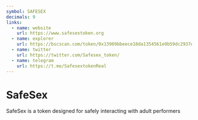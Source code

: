 ```yaml
---
symbol: SAFESEX
decimals: 9
links:
  - name: website
    url: https://www.safesextoken.org
  - name: explorer
    url: https://bscscan.com/token/0x13969bbeece18da1354561e9b59dc2937ef5c95c
  - name: twitter
    url: https://twitter.com/Safesex_token/
  - name: telegram
    url: https://t.me/SafesextokenReal
---
```


# SafeSex

SafeSex is a token designed for safely interacting with adult performers
